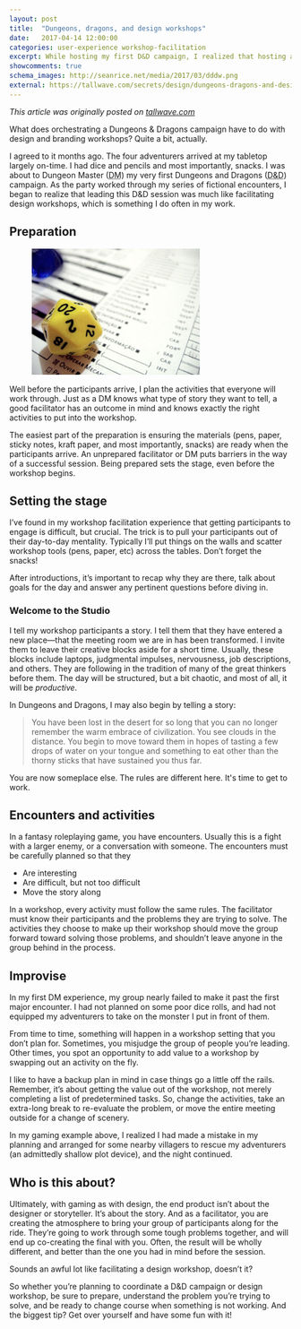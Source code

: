 ```yaml
---
layout: post
title:  "Dungeons, dragons, and design workshops"
date:   2017-04-14 12:00:00
categories: user-experience workshop-facilitation
excerpt: While hosting my first D&D campaign, I realized that hosting a tabletop game session is similar in many ways to facilitating a design workshop.
showcomments: true
schema_images: http://seanrice.net/media/2017/03/dddw.png
external: https://tallwave.com/secrets/design/dungeons-dragons-and-design-workshops/?ref=seanrice.net
---
```


_This article was originally posted on [tallwave.com](https://tallwave.com/secrets/design/dungeons-dragons-and-design-workshops/?ref=seanrice.net)_

What does orchestrating a Dungeons & Dragons campaign have to do with design and branding workshops? Quite a bit, actually.

I agreed to it months ago. The four adventurers arrived at my tabletop largely on-time. I had dice and pencils and most importantly, snacks. I was about to Dungeon Master (<abbr title="Dungeon Master">DM</abbr>) my very first Dungeons and Dragons (<abbr title="Dungeons and Dragons">D&D</abbr>) campaign. As the party worked through my series of fictional encounters, I began to realize that leading this D&D session was much like facilitating design workshops, which is something I do often in my work.

## Preparation

<figure class="img-right"><img width="300" src="/media/2017/03/d20.jpg" alt="">
</figure>

Well before the participants arrive, I plan the activities that everyone will work through. Just as a DM knows what type of story they want to tell, a good facilitator has an outcome in mind and knows exactly the right activities to put into the workshop.

The easiest part of the preparation is ensuring the materials (pens, paper, sticky notes, kraft paper, and most importantly, snacks) are ready when the participants arrive. An unprepared facilitator or DM puts barriers in the way of a successful session. Being prepared sets the stage, even before the workshop begins.

## Setting the stage

I’ve found in my workshop facilitation experience that getting participants to engage is difficult, but crucial. The trick is to pull your participants out of their day-to-day mentality. Typically I’ll put things on the walls and scatter workshop tools (pens, paper, etc) across the tables. Don’t forget the snacks!

After introductions, it’s important to recap why they are there, talk about goals for the day and answer any pertinent questions before diving in.

### Welcome to the Studio

I tell my workshop participants a story. I tell them that they have entered a new place&mdash;that the meeting room we are in has been transformed. I invite them to leave their creative blocks aside for a short time. Usually, these blocks include laptops, judgmental impulses, nervousness, job descriptions, and others. They are following in the tradition of many of the great thinkers before them. The day will be structured, but a bit chaotic, and most of all, it will be _productive_.

In Dungeons and Dragons, I may also begin by telling a story:

> You have been lost in the desert for so long that you can no longer remember the warm embrace of civilization. You see clouds in the distance. You begin to move toward them in hopes of tasting a few drops of water on your tongue and something to eat other than the thorny sticks that have sustained you thus far.

You are now someplace else. The rules are different here. It's time to get to work.

## Encounters and activities

In a fantasy roleplaying game, you have encounters. Usually this is a fight with a larger enemy, or a conversation with someone. The encounters must be carefully planned so that they

- Are interesting
- Are difficult, but not too difficult
- Move the story along

In a workshop, every activity must follow the same rules. The facilitator must know their participants and the problems they are trying to solve. The activities they choose to make up their workshop should move the group forward toward solving those problems, and shouldn’t leave anyone in the group behind in the process.

## Improvise

In my first DM experience, my group nearly failed to make it past the first major encounter. I had not planned on some poor dice rolls, and had not equipped my adventurers to take on the monster I put in front of them.

From time to time, something will happen in a workshop setting that you don’t plan for. Sometimes, you misjudge the group of people you’re leading. Other times, you spot an opportunity to add value to a workshop by swapping out an activity on the fly.

I like to have a backup plan in mind in case things go a little off the rails. Remember, it’s about getting the value out of the workshop, not merely completing a list of predetermined tasks. So, change the activities, take an extra-long break to re-evaluate the problem, or move the entire meeting outside for a change of scenery.

In my gaming example above, I realized I had made a mistake in my planning and arranged for some nearby villagers to rescue my adventurers (an admittedly shallow plot device), and the night continued.

## Who is this about?

Ultimately, with gaming as with design, the end product isn’t about the designer or storyteller. It’s about the story. And as a facilitator, you are creating the atmosphere to bring your group of participants along for the ride. They’re going to work through some tough problems together, and will end up co-creating the final with you. Often, the result will be wholly different, and better than the one you had in mind before the session.

Sounds an awful lot like facilitating a design workshop, doesn’t it?

So whether you’re planning to coordinate a D&D campaign or design workshop, be sure to prepare, understand the problem you’re trying to solve, and be ready to change course when something is not working. And the biggest tip? Get over yourself and have some fun with it!
